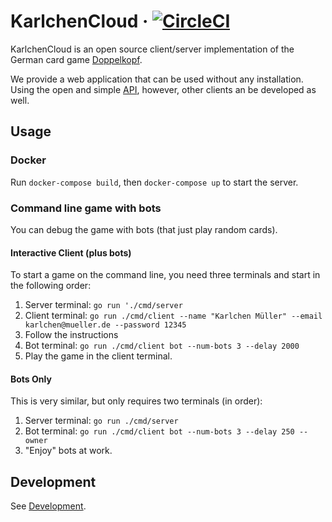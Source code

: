 # KarlchenCloud · [![CircleCI](https://circleci.com/gh/supermihi/karlchencloud.svg?style=shield)](https://circleci.com/gh/supermihi/karlchencloud)

KarlchenCloud is an open source client/server implementation of the German card game
[Doppelkopf](https://en.wikipedia.org/wiki/Doppelkopf).


We provide a web application that can be used without any installation.
Using the open and simple [API](api/README.md), however, other clients an be developed as well.
## Usage
### Docker
Run `docker-compose build`, then `docker-compose up` to start the server.

### Command line game with bots
You can debug the game with bots (that just play random cards).

#### Interactive Client (plus bots)
To start a game on the command line, you need three terminals and start in the
following order:
1. Server terminal:
   `go run './cmd/server`
1. Client terminal:
   `go run ./cmd/client --name "Karlchen Müller" --email karlchen@mueller.de --password 12345`
1. Follow the instructions
1. Bot terminal:
   `go run ./cmd/client bot --num-bots 3 --delay 2000`
1. Play the game in the client terminal.

#### Bots Only
This is very similar, but only requires two terminals (in order):
1. Server terminal:
   `go run ./cmd/server`
1. Bot terminal:
   `go run ./cmd/client bot --num-bots 3 --delay 250 --owner`
1. "Enjoy" bots at work.


## Development
See [Development](Development.md).
